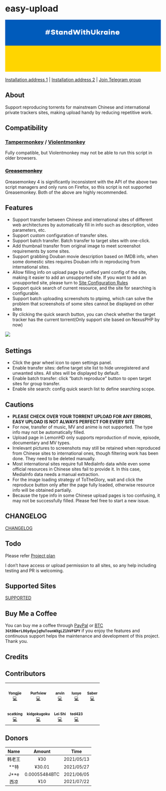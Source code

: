 # easy-upload

![](src/assets/STANDWITHUKRAINE.png)

[Installation address 1](https://openuserjs.org/scripts/birdplane/EasyUpload_PT%E4%B8%80%E9%94%AE%E8%BD%AC%E7%A7%8D) | [Installation address 2](https://sleazyfork.org/en/scripts/423199) | [Join Telegram group](https://t.me/easyupload)

## About

Support reproducing torrents for mainstream Chinese and international private trackers sites, making upload handy by reducing repetitive work.

## Compatibility

### [Tampermonkey](https://tampermonkey.net/) / [Violentmonkey](https://violentmonkey.github.io/)

Fully compatible, but Violentmonkey may not be able to run this script in older browsers.

### ~~[Greasemonkey](https://www.greasespot.net/)~~

Greasemonkey 4 is significantly inconsistent with the API of the above two script managers and only runs on Firefox, so this script is not supported Greasemonkey. Both of the above are highly recommended.

## Features

- Support transfer between Chinese and international sites of different web architectures by automatically fill in info such as description, video parameters, etc.
- Support custom configuration of transfer sites.
- Support batch transfer. Batch transfer to target sites with one-click.
- Add thumbnail transfer from original image to meet screenshot requirements by some sites.
- Support grabbing Douban movie description based on IMDB info, when some domestic sites requires Douban info in reproducing from international sites.
- Allow filling info on upload page by unified yaml config of the site, making it easier to add an unsupported site. If you want to add an unsupported site, please turn to [Site Configuration Rules](https://github.com/techmovie/easy-upload/wiki/How-to-Add-Unsupported-Sites)
- Support quick search of current resource, and the site for searching is configurable.
- Support batch uploading screenshots to ptpimg, which can solve the problem that screenshots of some sites cannot be displayed on other sites
- By clicking the quick search button, you can check whether the target tracker has the current torrent(Only support site based on NexusPHP by now)

![](https://ptpimg.me/4475d0.gif)

## Settings

- Click the gear wheel icon to open settings panel.
- Enable transfer sites: define target site list to hide unregistered and unwanted sites. All sites will be displayed by default.
- Enable batch transfer: click “batch reproduce” button to open target sites for group transfer.
- Enable site search: config quick search list to define searching scope.

## Cautions

- **PLEASE CHECK OVER YOUR TORRENT UPLOAD FOR ANY ERRORS, EASY UPLOAD IS NOT ALWAYS PERFECT FOR EVERY SITE**
- For now, transfer of music, MV and anime is not supported. The type info may not be automatically filled.
- Upload page in LemonHD only supports reproduction of movie, episode, documentary and MV types.
- Irrelevant pictures to screenshots may still be retained when reproduced from Chinese sites to international ones, though filtering work has been done. They need to be deleted manually.
- Most international sites require full MediaInfo data while even some official resources in Chinese sites fail to provide it. In this case, MediaInfo data needs a manual extraction.
- For the image loading strategy of ToTheGlory, wait and click the reproduce button only after the page fully loaded, otherwise resource info will be obtained partially.
- Because the type info in some Chinese upload pages is too confusing, it may not be successfully filled. Please feel free to start a new issue.

## CHANGELOG

[CHANGELOG](CHANGELOG.md)

## Todo

Please refer [Project plan](https://github.com/techmovie/easy-upload/projects)

I don’t have access or upload permission to all sites, so any help including testing and PR is welcoming.

## Supported Sites

[SUPPORTED](SUPPORTED.md)

## Buy Me a Coffee

You can buy me a coffee through [PayPal](https://www.paypal.com/paypalme/techmovie) or [BTC](https://ptpimg.me/i63q23.jpg) **`3GtDDerL86ydyujq9uTounWXgLZ1hVFGPY`** if you enjoy the features and continuous support helps the maintenance and development of this project. Thank you.

## Credits

## Contributors

<!-- ALL-CONTRIBUTORS-LIST:START - Do not remove or modify this section -->
<!-- prettier-ignore-start -->
<!-- markdownlint-disable -->
<table>
  <tr>
    <td align="center"><a href="https://github.com/btguys"><img src="https://avatars.githubusercontent.com/u/18325797?v=4?s=75" width="75px;" alt=""/><br /><sub><b>Yongjie</b></sub></a><br /><a href="https://github.com/techmovie/easy-upload/commits?author=btguys" title="Code">💻</a></td>
    <td align="center"><a href="https://github.com/Purfview"><img src="https://avatars.githubusercontent.com/u/69023953?v=4?s=75" width="75px;" alt=""/><br /><sub><b>Purfview</b></sub></a><br /><a href="https://github.com/techmovie/easy-upload/commits?author=Purfview" title="Code">💻</a></td>
    <td align="center"><a href="http://weibo.com/mcj9"><img src="https://avatars.githubusercontent.com/u/22229456?v=4?s=75" width="75px;" alt=""/><br /><sub><b>arvin</b></sub></a><br /><a href="https://github.com/techmovie/easy-upload/commits?author=ma3252788" title="Code">💻</a></td>
    <td align="center"><a href="https://luoyefe.com/"><img src="https://avatars.githubusercontent.com/u/11496663?v=4?s=75" width="75px;" alt=""/><br /><sub><b>luoye</b></sub></a><br /><a href="https://github.com/techmovie/easy-upload/commits?author=luoye-fe" title="Code">💻</a></td>
    <td align="center"><a href="https://github.com/sabersalv"><img src="https://avatars.githubusercontent.com/u/2525544?v=4?s=75" width="75px;" alt=""/><br /><sub><b>Saber</b></sub></a><br /><a href="https://github.com/techmovie/easy-upload/commits?author=sabersalv" title="Code">💻</a></td>
  </tr>
  <tr>
    <td align="center"><a href="https://github.com/scatking"><img src="https://avatars.githubusercontent.com/u/34273647?v=4?s=75" width="75px;" alt=""/><br /><sub><b>scatking</b></sub></a><br /><a href="https://github.com/techmovie/easy-upload/commits?author=scatking" title="Code">💻</a></td>
    <td align="center"><a href="https://github.com/kidgokugoku"><img src="https://avatars.githubusercontent.com/u/82298915?v=4?s=75" width="75px;" alt=""/><br /><sub><b>kidgokugoku</b></sub></a><br /><a href="https://github.com/techmovie/easy-upload/commits?author=kidgokugoku" title="Code">💻</a></td>
    <td align="center"><a href="https://github.com/LeiShi1313"><img src="https://avatars.githubusercontent.com/u/3712421?v=4?s=75" width="75px;" alt=""/><br /><sub><b>Lei Shi</b></sub></a><br /><a href="https://github.com/techmovie/easy-upload/commits?author=LeiShi1313" title="Code">💻</a></td>
    <td align="center"><a href="https://ted423.bitcron.com/"><img src="https://avatars.githubusercontent.com/u/7042766?v=4?s=75" width="75px;" alt=""/><br /><sub><b>ted423</b></sub></a><br /><a href="https://github.com/techmovie/easy-upload/commits?author=ted423" title="Code">💻</a></td>
  </tr>
</table>

<!-- markdownlint-restore -->
<!-- prettier-ignore-end -->

<!-- ALL-CONTRIBUTORS-LIST:END -->

## Donors

|  Name  |    Amount     |    Time    |
| :----: | :-----------: | :--------: |
| 韩老王 |      ¥30      | 2021/05/13 |
| \*\*特 |    ¥30.01     | 2021/05/27 |
| J\*\*e | 0.00055484BTC | 2021/06/05 |
|  西凉  |      ¥10      | 2021/07/22 |
